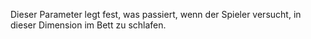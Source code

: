 Dieser Parameter legt fest, was passiert, wenn der Spieler versucht, in dieser Dimension im Bett zu schlafen.